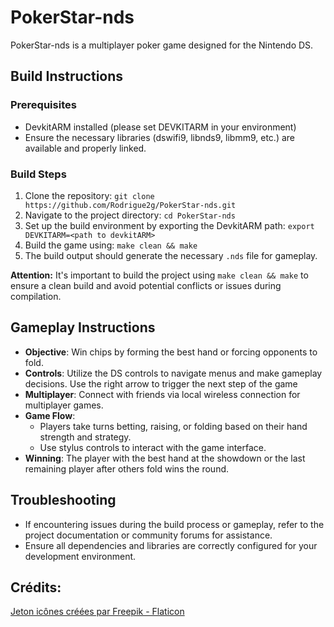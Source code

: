 # PokerStar-nds

PokerStar-nds is a multiplayer poker game designed for the Nintendo DS.

## Build Instructions

### Prerequisites
- DevkitARM installed (please set DEVKITARM in your environment)
- Ensure the necessary libraries (dswifi9, libnds9, libmm9, etc.) are available and properly linked.

### Build Steps

1. Clone the repository: `git clone https://github.com/Rodrigue2g/PokerStar-nds.git`
2. Navigate to the project directory: `cd PokerStar-nds`
3. Set up the build environment by exporting the DevkitARM path: `export DEVKITARM=<path to devkitARM>`
4. Build the game using: `make clean && make`
5. The build output should generate the necessary `.nds` file for gameplay.

**Attention:** It's important to build the project using `make clean && make` to ensure a clean build and avoid potential conflicts or issues during compilation.

## Gameplay Instructions

- **Objective**: Win chips by forming the best hand or forcing opponents to fold.
- **Controls**: Utilize the DS controls to navigate menus and make gameplay decisions. Use the right arrow to trigger the next step of the game 
- **Multiplayer**: Connect with friends via local wireless connection for multiplayer games.
- **Game Flow**: 
  - Players take turns betting, raising, or folding based on their hand strength and strategy.
  - Use stylus controls to interact with the game interface.
- **Winning**: The player with the best hand at the showdown or the last remaining player after others fold wins the round.

## Troubleshooting

- If encountering issues during the build process or gameplay, refer to the project documentation or community forums for assistance.
- Ensure all dependencies and libraries are correctly configured for your development environment.


## Crédits: 
 <a href="https://www.flaticon.com/fr/icones-gratuites/jeton" title="jeton icônes">Jeton icônes créées par Freepik - Flaticon</a>


